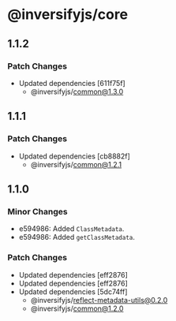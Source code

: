 # @inversifyjs/core

## 1.1.2

### Patch Changes

- Updated dependencies [611f75f]
  - @inversifyjs/common@1.3.0

## 1.1.1

### Patch Changes

- Updated dependencies [cb8882f]
  - @inversifyjs/common@1.2.1

## 1.1.0

### Minor Changes

- e594986: Added `ClassMetadata`.
- e594986: Added `getClassMetadata`.

### Patch Changes

- Updated dependencies [eff2876]
- Updated dependencies [eff2876]
- Updated dependencies [5dc74ff]
  - @inversifyjs/reflect-metadata-utils@0.2.0
  - @inversifyjs/common@1.2.0
